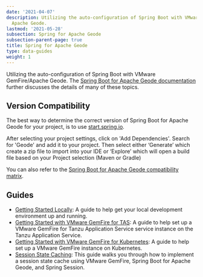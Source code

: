 ```yaml
---
date: '2021-04-07'
description: Utilizing the auto-configuration of Spring Boot with VMware GemFire and
  Apache Geode.
lastmod: '2021-05-28'
subsection: Spring for Apache Geode
subsection-parent-page: true
title: Spring for Apache Geode
type: data-guides
weight: 1
---
```


Utilizing the auto-configuration of Spring Boot with VMware GemFire/Apache Geode.  The [Spring Boot for Apache Geode documentation](https://docs.spring.io/spring-boot-data-geode-build/current/reference/html5/) further discusses the details of many of these topics.

## Version Compatibility
The best way to determine the correct version of Spring Boot for Apache Geode for your project, is to use [start.spring.io](https://start.spring.io/).

After selecting your project settings, click on 'Add Dependencies'. Search for 'Geode' and add it to your project. Then select either ‘Generate’ which create a zip file to import into your IDE or ‘Explore’ which will open a build file based on your Project selection (Maven or Gradle)

You can also refer to the [Spring Boot for Apache Geode compatibility matrix](https://github.com/spring-projects/spring-boot-data-geode/wiki/Spring-Boot-for-Apache-Geode-and-Pivotal-GemFire-Version-Compatibility-Matrix#version-compatibility-matrix). 

## Guides

- [Getting Started Locally](/data/gemfire/guides/get-started-locally-sbdg/): A guide to help get your local development environment up and running.
- [Getting Started with VMware GemFire for TAS](/data/gemfire/guides/get-started-tgf4vms-sbdg/): A guide to help set up a VMware GemFire for Tanzu Application Service service instance on the Tanzu Application Service.
- [Getting Started with VMware GemFire for Kubernetes](/data/gemfire/guides/get-started-tgf4k8s-sbdg/): A guide to help set up a  VMware GemFire instance on Kubernetes.
- [Session State Caching](/data/gemfire/guides/session-state-cache-sbdg): This guide walks you through how to implement a session state cache using VMware GemFire, Spring Boot for Apache Geode, and Spring Session.
